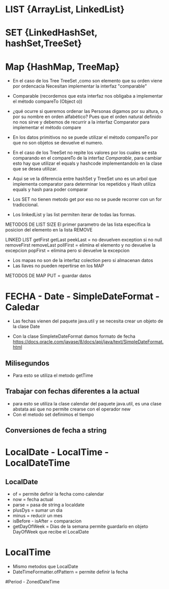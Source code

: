 # LIST {ArrayList, LinkedList}
# SET {LinkedHashSet, hashSet,TreeSet}
# Map {HashMap, TreeMap}

* En el caso de los Tree TreeSet ,como son elemento que su orden viene por ordencacia
Necesitan implementar la interfaz "comparable"

* Comparable (recordemos que esta interfaz nos obligaba a implementar el método compareTo (Object o))

* ¿qué ocurre si queremos ordenar las Personas digamos por su altura, o por su nombre en orden alfabético? Pues que el orden natural definido no nos sirve y debemos de recurrir a la interfaz Comparator para implementar el método compare 

* En los datos primitivos no se puede utilizar el método compareTo por que no son objetos se devuelve el numero.

* En el caso de los TreeSet no repite los valores por los cuales se esta comparando en el compareTo de la interfaz *Comparable*, para cambiar esto hay que utilizar el equals y hashcode implementandolo en la clase que se desea utilizar. 

* Aqui se ve la diferencia entre hashSet y TreeSet uno es un arbol que implementa comparator para determinar los repetidos y Hash utiliza equals y hash para poder comparar

* Los SET no tienen metodo get por eso no se puede recorrer con un for tradiccional.

* Los linkedList y las list permiten iterar de todas las formas.

METODOS DE LIST
SIZE
El primer parametro de las lista especifica la posicion del elemento en la lista
REMOVE

LINKED LIST
getFirst
getLast
peekLast = no devuelven exception si no null 
removeFirst
removeLast
pollFirst = elimina el elemento y  no devuelve la excepcion
popFirst = elimina pero si devuelve la excepcion


* Los mapas no son de la interfaz colection pero si almacenan datos
* Las llaves no pueden repertirse en los MAP

METODOS DE MAP
PUT = guardar datos

# FECHA - Date - SimpleDateFormat - Caledar
* Las fechas vienen del paquete java.util y se necesita crear un objeto de la clase Date
  
* Con la clase SimpleteDateFormat damos formato de fecha 
https://docs.oracle.com/javase/8/docs/api/java/text/SimpleDateFormat.html

## Milisegundos 
* Para esto se utiliza el metodo getTime
 
## Trabajar con fechas diferentes a la actual
* para esto se utiliza la clase calendar del paquete java.util, es una clase abstata asi que no permite crearse con el operador new
* Con el metodo set definimos el tiempo

## Conversiones de fecha a string

# LocalDate - LocalTime - LocalDateTime
## LocalDate
* of = permite definir la fecha como calendar
* now = fecha actual
* parse = pasa de string a localdate
* plusDys = sumar un dia
* minus = reducir un mes
* isBefore - isAfter = comparacion
* getDayOfWeek = Dias de la semana permite guardarlo en objeto DayOfWeek que recibe el LocalDate

# LocalTime 
* Mismo metodos que LocalDate
* DateTimeFormatter.ofPattern = permite definir la fecha

#Period - ZonedDateTime
